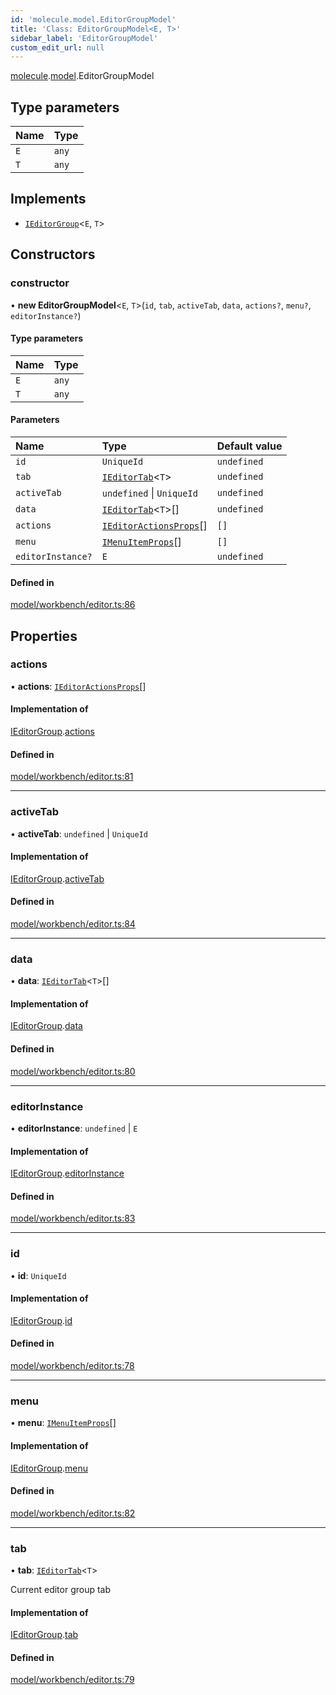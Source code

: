 ```yaml
---
id: 'molecule.model.EditorGroupModel'
title: 'Class: EditorGroupModel<E, T>'
sidebar_label: 'EditorGroupModel'
custom_edit_url: null
---
```


[molecule](../namespaces/molecule).[model](../namespaces/molecule.model).EditorGroupModel

## Type parameters

| Name | Type  |
| :--- | :---- |
| `E`  | `any` |
| `T`  | `any` |

## Implements

-   [`IEditorGroup`](../interfaces/molecule.model.IEditorGroup)<`E`, `T`\>

## Constructors

### constructor

• **new EditorGroupModel**<`E`, `T`\>(`id`, `tab`, `activeTab`, `data`, `actions?`, `menu?`, `editorInstance?`)

#### Type parameters

| Name | Type  |
| :--- | :---- |
| `E`  | `any` |
| `T`  | `any` |

#### Parameters

| Name              | Type                                                                        | Default value |
| :---------------- | :-------------------------------------------------------------------------- | :------------ |
| `id`              | `UniqueId`                                                                  | `undefined`   |
| `tab`             | [`IEditorTab`](../interfaces/molecule.model.IEditorTab)<`T`\>               | `undefined`   |
| `activeTab`       | `undefined` \| `UniqueId`                                                   | `undefined`   |
| `data`            | [`IEditorTab`](../interfaces/molecule.model.IEditorTab)<`T`\>[]             | `undefined`   |
| `actions`         | [`IEditorActionsProps`](../interfaces/molecule.model.IEditorActionsProps)[] | `[]`          |
| `menu`            | [`IMenuItemProps`](../interfaces/molecule.component.IMenuItemProps)[]       | `[]`          |
| `editorInstance?` | `E`                                                                         | `undefined`   |

#### Defined in

[model/workbench/editor.ts:86](https://github.com/DTStack/molecule/blob/3e6bc450/src/model/workbench/editor.ts#L86)

## Properties

### actions

• **actions**: [`IEditorActionsProps`](../interfaces/molecule.model.IEditorActionsProps)[]

#### Implementation of

[IEditorGroup](../interfaces/molecule.model.IEditorGroup).[actions](../interfaces/molecule.model.IEditorGroup#actions)

#### Defined in

[model/workbench/editor.ts:81](https://github.com/DTStack/molecule/blob/3e6bc450/src/model/workbench/editor.ts#L81)

---

### activeTab

• **activeTab**: `undefined` \| `UniqueId`

#### Implementation of

[IEditorGroup](../interfaces/molecule.model.IEditorGroup).[activeTab](../interfaces/molecule.model.IEditorGroup#activetab)

#### Defined in

[model/workbench/editor.ts:84](https://github.com/DTStack/molecule/blob/3e6bc450/src/model/workbench/editor.ts#L84)

---

### data

• **data**: [`IEditorTab`](../interfaces/molecule.model.IEditorTab)<`T`\>[]

#### Implementation of

[IEditorGroup](../interfaces/molecule.model.IEditorGroup).[data](../interfaces/molecule.model.IEditorGroup#data)

#### Defined in

[model/workbench/editor.ts:80](https://github.com/DTStack/molecule/blob/3e6bc450/src/model/workbench/editor.ts#L80)

---

### editorInstance

• **editorInstance**: `undefined` \| `E`

#### Implementation of

[IEditorGroup](../interfaces/molecule.model.IEditorGroup).[editorInstance](../interfaces/molecule.model.IEditorGroup#editorinstance)

#### Defined in

[model/workbench/editor.ts:83](https://github.com/DTStack/molecule/blob/3e6bc450/src/model/workbench/editor.ts#L83)

---

### id

• **id**: `UniqueId`

#### Implementation of

[IEditorGroup](../interfaces/molecule.model.IEditorGroup).[id](../interfaces/molecule.model.IEditorGroup#id)

#### Defined in

[model/workbench/editor.ts:78](https://github.com/DTStack/molecule/blob/3e6bc450/src/model/workbench/editor.ts#L78)

---

### menu

• **menu**: [`IMenuItemProps`](../interfaces/molecule.component.IMenuItemProps)[]

#### Implementation of

[IEditorGroup](../interfaces/molecule.model.IEditorGroup).[menu](../interfaces/molecule.model.IEditorGroup#menu)

#### Defined in

[model/workbench/editor.ts:82](https://github.com/DTStack/molecule/blob/3e6bc450/src/model/workbench/editor.ts#L82)

---

### tab

• **tab**: [`IEditorTab`](../interfaces/molecule.model.IEditorTab)<`T`\>

Current editor group tab

#### Implementation of

[IEditorGroup](../interfaces/molecule.model.IEditorGroup).[tab](../interfaces/molecule.model.IEditorGroup#tab)

#### Defined in

[model/workbench/editor.ts:79](https://github.com/DTStack/molecule/blob/3e6bc450/src/model/workbench/editor.ts#L79)
